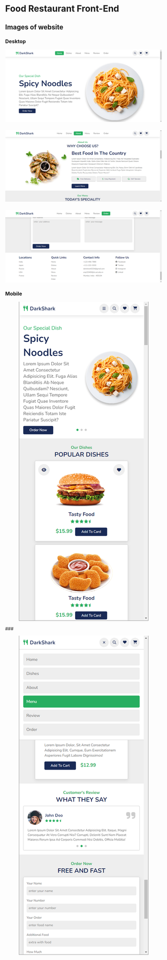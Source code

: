 # Food Restaurant Front-End

## Images of website

### Desktop

![image](/screenshoots/Screenshoot1.png)
### 
![image2](/screenshoots/Screenshoot2.png)
### 
![image3](/screenshoots/Screenshoot3.png)

### Mobile

<p align="center">
  <img src="/screenshoots/Screenshoot4.png" />
</p>
### 
<p align="center">
  <img src="/screenshoots/Screenshoot5.png" />
</p>
